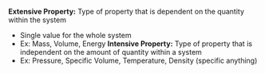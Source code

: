 **Extensive Property:** Type of property that is dependent on the quantity within the system
- Single value for the whole system
- Ex: Mass, Volume, Energy
**Intensive Property:** Type of property that is independent on the amount of quantity within a system
- Ex: Pressure, Specific Volume, Temperature, Density (specific anything)
